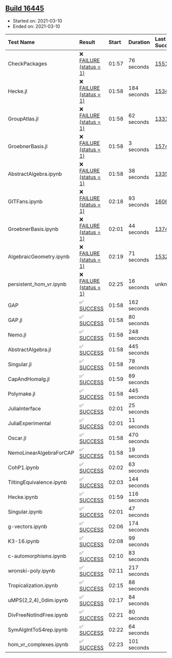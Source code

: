 ## [Build 16445](https://oscarci.mathematik.uni-kl.de/job/oscar/16445/)

* Started on: 2021-03-10
* Ended on: 2021-03-10

| Test Name    | Result | Start | Duration | Last Success | First Failure |
|:-------------|:-------|:------|:---------|:-------------|:--------------|
| CheckPackages | ❌ [FAILURE (status = 1)](https://oscarci.mathematik.uni-kl.de/job/oscar/16445/artifact/logs/build-16445/CheckPackages.log) | 01:57 | 76 seconds | [15514](https://oscarci.mathematik.uni-kl.de/job/oscar/15514/) | [15515](https://oscarci.mathematik.uni-kl.de/job/oscar/15515/) |
| Hecke.jl | ❌ [FAILURE (status = 1)](https://oscarci.mathematik.uni-kl.de/job/oscar/16445/artifact/logs/build-16445/Hecke.jl.log) | 01:58 | 184 seconds | [15344](https://oscarci.mathematik.uni-kl.de/job/oscar/15344/) | [15348](https://oscarci.mathematik.uni-kl.de/job/oscar/15348/) |
| GroupAtlas.jl | ❌ [FAILURE (status = 1)](https://oscarci.mathematik.uni-kl.de/job/oscar/16445/artifact/logs/build-16445/GroupAtlas.jl.log) | 01:58 | 62 seconds | [13311](https://oscarci.mathematik.uni-kl.de/job/oscar/13311/) | [13312](https://oscarci.mathematik.uni-kl.de/job/oscar/13312/) |
| GroebnerBasis.jl | ❌ [FAILURE (status = 1)](https://oscarci.mathematik.uni-kl.de/job/oscar/16445/artifact/logs/build-16445/GroebnerBasis.jl.log) | 01:58 | 3 seconds | [15745](https://oscarci.mathematik.uni-kl.de/job/oscar/15745/) | [15746](https://oscarci.mathematik.uni-kl.de/job/oscar/15746/) |
| AbstractAlgebra.ipynb | ❌ [FAILURE (status = 1)](https://oscarci.mathematik.uni-kl.de/job/oscar/16445/artifact/logs/build-16445/AbstractAlgebra.ipynb.log) | 01:58 | 38 seconds | [13355](https://oscarci.mathematik.uni-kl.de/job/oscar/13355/) | [13356](https://oscarci.mathematik.uni-kl.de/job/oscar/13356/) |
| GITFans.ipynb | ❌ [FAILURE (status = 1)](https://oscarci.mathematik.uni-kl.de/job/oscar/16445/artifact/logs/build-16445/GITFans.ipynb.log) | 02:18 | 93 seconds | [16068](https://oscarci.mathematik.uni-kl.de/job/oscar/16068/) | [16069](https://oscarci.mathematik.uni-kl.de/job/oscar/16069/) |
| GroebnerBasis.ipynb | ❌ [FAILURE (status = 1)](https://oscarci.mathematik.uni-kl.de/job/oscar/16445/artifact/logs/build-16445/GroebnerBasis.ipynb.log) | 02:01 | 44 seconds | [13748](https://oscarci.mathematik.uni-kl.de/job/oscar/13748/) | [13749](https://oscarci.mathematik.uni-kl.de/job/oscar/13749/) |
| AlgebraicGeometry.ipynb | ❌ [FAILURE (status = 1)](https://oscarci.mathematik.uni-kl.de/job/oscar/16445/artifact/logs/build-16445/AlgebraicGeometry.ipynb.log) | 02:19 | 71 seconds | [15322](https://oscarci.mathematik.uni-kl.de/job/oscar/15322/) | [15323](https://oscarci.mathematik.uni-kl.de/job/oscar/15323/) |
| persistent_hom_vr.ipynb | ❌ [FAILURE (status = 1)](https://oscarci.mathematik.uni-kl.de/job/oscar/16445/artifact/logs/build-16445/persistent_hom_vr.ipynb.log) | 02:25 | 16 seconds | unknown | unknown |
| GAP | ✅ [SUCCESS](https://oscarci.mathematik.uni-kl.de/job/oscar/16445/artifact/logs/build-16445/GAP.log) | 01:58 | 162 seconds |  |  |
| GAP.jl | ✅ [SUCCESS](https://oscarci.mathematik.uni-kl.de/job/oscar/16445/artifact/logs/build-16445/GAP.jl.log) | 01:58 | 80 seconds |  |  |
| Nemo.jl | ✅ [SUCCESS](https://oscarci.mathematik.uni-kl.de/job/oscar/16445/artifact/logs/build-16445/Nemo.jl.log) | 01:58 | 248 seconds |  |  |
| AbstractAlgebra.jl | ✅ [SUCCESS](https://oscarci.mathematik.uni-kl.de/job/oscar/16445/artifact/logs/build-16445/AbstractAlgebra.jl.log) | 01:58 | 445 seconds |  |  |
| Singular.jl | ✅ [SUCCESS](https://oscarci.mathematik.uni-kl.de/job/oscar/16445/artifact/logs/build-16445/Singular.jl.log) | 01:58 | 78 seconds |  |  |
| CapAndHomalg.jl | ✅ [SUCCESS](https://oscarci.mathematik.uni-kl.de/job/oscar/16445/artifact/logs/build-16445/CapAndHomalg.jl.log) | 01:59 | 89 seconds |  |  |
| Polymake.jl | ✅ [SUCCESS](https://oscarci.mathematik.uni-kl.de/job/oscar/16445/artifact/logs/build-16445/Polymake.jl.log) | 01:58 | 445 seconds |  |  |
| JuliaInterface | ✅ [SUCCESS](https://oscarci.mathematik.uni-kl.de/job/oscar/16445/artifact/logs/build-16445/JuliaInterface.log) | 02:01 | 25 seconds |  |  |
| JuliaExperimental | ✅ [SUCCESS](https://oscarci.mathematik.uni-kl.de/job/oscar/16445/artifact/logs/build-16445/JuliaExperimental.log) | 02:01 | 11 seconds |  |  |
| Oscar.jl | ✅ [SUCCESS](https://oscarci.mathematik.uni-kl.de/job/oscar/16445/artifact/logs/build-16445/Oscar.jl.log) | 01:58 | 470 seconds |  |  |
| NemoLinearAlgebraForCAP | ✅ [SUCCESS](https://oscarci.mathematik.uni-kl.de/job/oscar/16445/artifact/logs/build-16445/NemoLinearAlgebraForCAP.log) | 01:58 | 19 seconds |  |  |
| CohP1.ipynb | ✅ [SUCCESS](https://oscarci.mathematik.uni-kl.de/job/oscar/16445/artifact/logs/build-16445/CohP1.ipynb.log) | 02:02 | 63 seconds |  |  |
| TiltingEquivalence.ipynb | ✅ [SUCCESS](https://oscarci.mathematik.uni-kl.de/job/oscar/16445/artifact/logs/build-16445/TiltingEquivalence.ipynb.log) | 02:03 | 144 seconds |  |  |
| Hecke.ipynb | ✅ [SUCCESS](https://oscarci.mathematik.uni-kl.de/job/oscar/16445/artifact/logs/build-16445/Hecke.ipynb.log) | 01:59 | 116 seconds |  |  |
| Singular.ipynb | ✅ [SUCCESS](https://oscarci.mathematik.uni-kl.de/job/oscar/16445/artifact/logs/build-16445/Singular.ipynb.log) | 02:01 | 47 seconds |  |  |
| g-vectors.ipynb | ✅ [SUCCESS](https://oscarci.mathematik.uni-kl.de/job/oscar/16445/artifact/logs/build-16445/g-vectors.ipynb.log) | 02:06 | 174 seconds |  |  |
| K3-16.ipynb | ✅ [SUCCESS](https://oscarci.mathematik.uni-kl.de/job/oscar/16445/artifact/logs/build-16445/K3-16.ipynb.log) | 02:08 | 99 seconds |  |  |
| c-automorphisms.ipynb | ✅ [SUCCESS](https://oscarci.mathematik.uni-kl.de/job/oscar/16445/artifact/logs/build-16445/c-automorphisms.ipynb.log) | 02:10 | 83 seconds |  |  |
| wronski-poly.ipynb | ✅ [SUCCESS](https://oscarci.mathematik.uni-kl.de/job/oscar/16445/artifact/logs/build-16445/wronski-poly.ipynb.log) | 02:11 | 217 seconds |  |  |
| Tropicalization.ipynb | ✅ [SUCCESS](https://oscarci.mathematik.uni-kl.de/job/oscar/16445/artifact/logs/build-16445/Tropicalization.ipynb.log) | 02:15 | 88 seconds |  |  |
| uMPS(2,2,4)_0dim.ipynb | ✅ [SUCCESS](https://oscarci.mathematik.uni-kl.de/job/oscar/16445/artifact/logs/build-16445/uMPS-2-2-4-_0dim.ipynb.log) | 02:17 | 84 seconds |  |  |
| DivFreeNotIndFree.ipynb | ✅ [SUCCESS](https://oscarci.mathematik.uni-kl.de/job/oscar/16445/artifact/logs/build-16445/DivFreeNotIndFree.ipynb.log) | 02:21 | 80 seconds |  |  |
| SymAlgIntToS4rep.ipynb | ✅ [SUCCESS](https://oscarci.mathematik.uni-kl.de/job/oscar/16445/artifact/logs/build-16445/SymAlgIntToS4rep.ipynb.log) | 02:22 | 64 seconds |  |  |
| hom_vr_complexes.ipynb | ✅ [SUCCESS](https://oscarci.mathematik.uni-kl.de/job/oscar/16445/artifact/logs/build-16445/hom_vr_complexes.ipynb.log) | 02:23 | 101 seconds |  |  |
